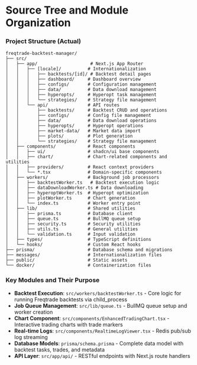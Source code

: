 # Source Tree and Module Organization

### Project Structure (Actual)

```
freqtrade-backtest-manager/
├── src/
│   ├── app/                    # Next.js App Router
│   │   ├── [locale]/          # Internationalization
│   │   │   ├── backtests/[id]/ # Backtest detail pages
│   │   │   ├── dashboard/     # Dashboard overview
│   │   │   ├── configs/       # Configuration management
│   │   │   ├── data/          # Data download management
│   │   │   ├── hyperopts/     # Hyperopt task management
│   │   │   └── strategies/    # Strategy file management
│   │   └── api/               # API routes
│   │       ├── backtests/     # Backtest CRUD and operations
│   │       ├── configs/       # Config file management
│   │       ├── data/          # Data download operations
│   │       ├── hyperopts/     # Hyperopt operations
│   │       ├── market-data/   # Market data import
│   │       ├── plots/         # Plot generation
│   │       └── strategies/    # Strategy file management
│   ├── components/            # React components
│   │   ├── ui/                # shadcn/ui base components
│   │   ├── chart/             # Chart-related components and utilities
│   │   ├── providers/         # React context providers
│   │   └── *.tsx              # Domain-specific components
│   ├── workers/               # Background job processors
│   │   ├── backtestWorker.ts   # Backtest execution logic
│   │   ├── dataDownloadWorker.ts # Data downloading
│   │   ├── hyperoptWorker.ts  # Hyperopt optimization
│   │   ├── plotWorker.ts      # Chart generation
│   │   └── index.ts           # Worker entry point
│   ├── lib/                   # Shared utilities
│   │   ├── prisma.ts          # Database client
│   │   ├── queue.ts           # BullMQ queue setup
│   │   ├── security.ts        # Security utilities
│   │   ├── utils.ts           # General utilities
│   │   └── validation.ts      # Input validation
│   ├── types/                 # TypeScript definitions
│   └── hooks/                 # Custom React hooks
├── prisma/                    # Database schema and migrations
├── messages/                  # Internationalization files
├── public/                    # Static assets
└── docker/                    # Containerization files
```

### Key Modules and Their Purpose

- **Backtest Execution**: `src/workers/backtestWorker.ts` - Core logic for running Freqtrade backtests via child_process
- **Job Queue Management**: `src/lib/queue.ts` - BullMQ queue setup and worker creation
- **Chart Component**: `src/components/EnhancedTradingChart.tsx` - Interactive trading charts with trade markers
- **Real-time Logs**: `src/components/RealtimeLogViewer.tsx` - Redis pub/sub log streaming
- **Database Models**: `prisma/schema.prisma` - Complete data model with backtest tasks, trades, and metadata
- **API Layer**: `src/app/api/` - RESTful endpoints with Next.js route handlers
